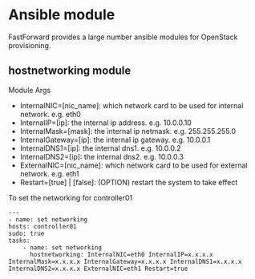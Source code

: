 # Ansible module
FastForward provides a large number ansible modules for OpenStack provisioning.

## hostnetworking module
Module Args
* InternalNIC=[nic_name]: which network card to be used for internal network. e.g. eth0
* InternalIP=[ip]: the internal ip address. e.g. 10.0.0.10
* InternalMask=[mask]: the internal ip netmask. e.g. 255.255.255.0
* InternalGateway=[ip]: the internal ip gateway. e.g. 10.0.0.1
* InternalDNS1=[ip]: the internal dns1. e.g. 10.0.0.2
* InternalDNS2=[ip]: the internal dns2. e.g. 10.0.0.3
* ExternalNIC=[nic_name]: which network card to be used for external network. e.g. eth1
* Restart=[true] | [false]: (OPTION) restart the system to take effect

To set the networking for controller01

	---
	- name: set networking
	hosts: controller01
	sudo: true
	tasks:
		- name: set networking
		  hostnetworking: InternalNIC=eth0 InternalIP=x.x.x.x InternalMask=x.x.x.x InternalGateway=x.x.x.x InternalDNS1=x.x.x.x InternalDNS2=x.x.x.x ExternalNIC=eth1 Restart=true

